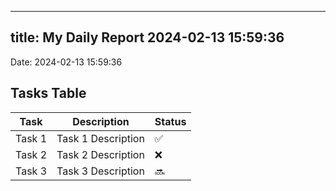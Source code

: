 
---
title: My Daily Report 2024-02-13 15:59:36
---

Date: 2024-02-13 15:59:36

## Tasks Table

| Task | Description | Status |
|------|-------------|--------|
| Task 1 | Task 1 Description | ✅ |
| Task 2 | Task 2 Description | ❌ |
| Task 3 | Task 3 Description | 🔜 |
